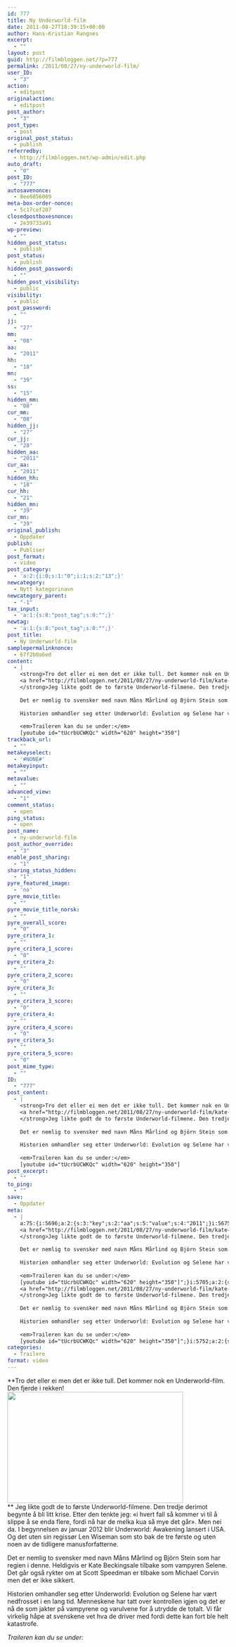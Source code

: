 ```yaml
---
id: 777
title: Ny Underworld-film
date: 2011-08-27T18:39:15+00:00
author: Hans-Kristian Rangnes
excerpt:
  - ""
layout: post
guid: http://filmbloggen.net/?p=777
permalink: /2011/08/27/ny-underworld-film/
user_ID:
  - "3"
action:
  - editpost
originalaction:
  - editpost
post_author:
  - "3"
post_type:
  - post
original_post_status:
  - publish
referredby:
  - http://filmbloggen.net/wp-admin/edit.php
auto_draft:
  - "0"
post_ID:
  - "777"
autosavenonce:
  - 8ee6056069
meta-box-order-nonce:
  - 5c17cef207
closedpostboxesnonce:
  - 2e39733a91
wp-preview:
  - ""
hidden_post_status:
  - publish
post_status:
  - publish
hidden_post_password:
  - ""
hidden_post_visibility:
  - public
visibility:
  - public
post_password:
  - ""
jj:
  - "27"
mm:
  - "08"
aa:
  - "2011"
hh:
  - "18"
mn:
  - "39"
ss:
  - "15"
hidden_mm:
  - "08"
cur_mm:
  - "08"
hidden_jj:
  - "27"
cur_jj:
  - "28"
hidden_aa:
  - "2011"
cur_aa:
  - "2011"
hidden_hh:
  - "18"
cur_hh:
  - "21"
hidden_mn:
  - "39"
cur_mn:
  - "39"
original_publish:
  - Oppdater
publish:
  - Publiser
post_format:
  - video
post_category:
  - 'a:2:{i:0;s:1:"0";i:1;s:2:"13";}'
newcategory:
  - Nytt kategorinavn
newcategory_parent:
  - "-1"
tax_input:
  - 'a:1:{s:8:"post_tag";s:0:"";}'
newtag:
  - 'a:1:{s:8:"post_tag";s:0:"";}'
post_title:
  - Ny Underworld-film
samplepermalinknonce:
  - 67f2b0a6ed
content:
  - |
    <strong>Tro det eller ei men det er ikke tull. Det kommer nok en Underworld-film. Den fjerde i rekken!
    <a href="http://filmbloggen.net/2011/08/27/ny-underworld-film/kate-beckinsale-in-underworld-awakening_500x333/" rel="attachment wp-att-778"><img class="alignnone size-full wp-image-778" src="http://filmbloggen.net/wp-content/uploads//2011/08/kate-beckinsale-in-underworld-awakening_500x333.jpg" alt="" width="400" height="253" /></a>
    </strong>Jeg likte godt de to første Underworld-filmene. Den tredje derimot begynte å bli litt krise. Etter den tenkte jeg: "i hvert fall så kommer vi til å slippe å se enda flere, fordi nå har de melka kua så mye det går". Men nei da. I begynnelsen av januar 2012 blir Underworld: Awakening lansert i USA. Og det uten sin regissør Len Wiseman som sto bak de tre første og uten noen av de tidligere manusforfatterne.
    
    Det er nemlig to svensker med navn Måns Mårlind og Björn Stein som har regien i denne. Heldigvis er Kate Beckingsale tilbake som vampyren Selene. Det går også rykter om at Scott Speedman er tilbake som Michael Corvin men det er ikke sikkert.
    
    Historien omhandler seg etter Underworld: Evolution og Selene har vært nedfrosset i en lang tid. Menneskene har tatt over kontrollen igjen og det er nå de som jakter på vampyrene og varulvene for å utrydde de totalt. Vi får virkelig håpe at svenskene vet hva de driver med fordi dette kan fort ble helt katastrofe.
    
    <em>Traileren kan du se under:</em>
    [youtube id="tUcrbUCWKQc" width="620" height="350"]
trackback_url:
  - ""
metakeyselect:
  - '#NONE#'
metakeyinput:
  - ""
metavalue:
  - ""
advanced_view:
  - "1"
comment_status:
  - open
ping_status:
  - open
post_name:
  - ny-underworld-film
post_author_override:
  - "3"
enable_post_sharing:
  - "1"
sharing_status_hidden:
  - "1"
pyre_featured_image:
  - 'no'
pyre_movie_title:
  - ""
pyre_movie_title_norsk:
  - ""
pyre_overall_score:
  - "0"
pyre_critera_1:
  - ""
pyre_critera_1_score:
  - "0"
pyre_critera_2:
  - ""
pyre_critera_2_score:
  - "0"
pyre_critera_3:
  - ""
pyre_critera_3_score:
  - "0"
pyre_critera_4:
  - ""
pyre_critera_4_score:
  - "0"
pyre_critera_5:
  - ""
pyre_critera_5_score:
  - "0"
post_mime_type:
  - ""
ID:
  - "777"
post_content:
  - |
    <strong>Tro det eller ei men det er ikke tull. Det kommer nok en Underworld-film. Den fjerde i rekken!
    <a href="http://filmbloggen.net/2011/08/27/ny-underworld-film/kate-beckinsale-in-underworld-awakening_500x333/" rel="attachment wp-att-778"><img class="alignnone size-full wp-image-778" src="http://filmbloggen.net/wp-content/uploads//2011/08/kate-beckinsale-in-underworld-awakening_500x333.jpg" alt="" width="400" height="253" /></a>
    </strong>Jeg likte godt de to første Underworld-filmene. Den tredje derimot begynte å bli litt krise. Etter den tenkte jeg: "i hvert fall så kommer vi til å slippe å se enda flere, fordi nå har de melka kua så mye det går". Men nei da. I begynnelsen av januar 2012 blir Underworld: Awakening lansert i USA. Og det uten sin regissør Len Wiseman som sto bak de tre første og uten noen av de tidligere manusforfatterne.
    
    Det er nemlig to svensker med navn Måns Mårlind og Björn Stein som har regien i denne. Heldigvis er Kate Beckingsale tilbake som vampyren Selene. Det går også rykter om at Scott Speedman er tilbake som Michael Corvin men det er ikke sikkert.
    
    Historien omhandler seg etter Underworld: Evolution og Selene har vært nedfrosset i en lang tid. Menneskene har tatt over kontrollen igjen og det er nå de som jakter på vampyrene og varulvene for å utrydde de totalt. Vi får virkelig håpe at svenskene vet hva de driver med fordi dette kan fort ble helt katastrofe.
    
    <em>Traileren kan du se under:</em>
    [youtube id="tUcrbUCWKQc" width="620" height="350"]
post_excerpt:
  - ""
to_ping:
  - ""
save:
  - Oppdater
meta:
  - |
    a:75:{i:5696;a:2:{s:3:"key";s:2:"aa";s:5:"value";s:4:"2011";}i:5675;a:2:{s:3:"key";s:6:"action";s:5:"value";s:8:"editpost";}i:5728;a:2:{s:3:"key";s:13:"advanced_view";s:5:"value";s:1:"1";}i:5684;a:2:{s:3:"key";s:13:"autosavenonce";s:5:"value";s:10:"e340991060";}i:5682;a:2:{s:3:"key";s:10:"auto_draft";s:5:"value";s:1:"0";}i:5686;a:2:{s:3:"key";s:20:"closedpostboxesnonce";s:5:"value";s:10:"8effb3dc31";}i:5729;a:2:{s:3:"key";s:14:"comment_status";s:5:"value";s:4:"open";}i:5721;a:2:{s:3:"key";s:7:"content";s:5:"value";s:1589:"<strong>Tro det eller ei men det er ikke tull. Det kommer nok en Underworld-film. Den fjerde i rekken!
    <a href="http://filmbloggen.net/2011/08/27/ny-underworld-film/kate-beckinsale-in-underworld-awakening_500x333/" rel="attachment wp-att-778"><img class="alignnone size-full wp-image-778" title="kate-beckinsale-in-underworld-awakening_500x333" src="http://filmbloggen.net/wp-content/uploads//2011/08/kate-beckinsale-in-underworld-awakening_500x333.jpg" alt="" width="400" height="253" /></a>
    </strong>Jeg likte godt de to første Underworld-filmene. Den tredje derimot begynte å bli litt krise. Etter den tenkte jeg: "i hvert fall så kommer vi til å slippe å se enda flere, fordi nå har de melka kua så mye det går". Men nei da. I begynnelsen av januar 2012 blir Underworld: Awakening lansert i USA. Og det uten sin regissør Len Wiseman som sto bak de tre første og uten noen av de tidligere manusforfatterne.
    
    Det er nemlig to svensker med navn Måns Mårlind og Björn Stein som har regien i denne. Heldigvis er Kate Beckingsale tilbake som vampyren Selene. Det går også rykter om at Scott Speedman er tilbake som Michael Corvin men det er ikke sikkert.
    
    Historien omhandler seg etter Underworld: Evolution og Selene har vært nedfrosset i en lang tid. Menneskene har tatt over kontrollen igjen og det er nå de som jakter på vampyrene og varulvene for å utrydde de totalt. Vi får virkelig håpe at svenskene vet hva de driver med fordi dette kan fort ble helt katastrofe.
    
    <em>Traileren kan du se under:</em>
    [youtube id="tUcrbUCWKQc" width="620" height="350"]";}i:5705;a:2:{s:3:"key";s:6:"cur_aa";s:5:"value";s:4:"2011";}i:5707;a:2:{s:3:"key";s:6:"cur_hh";s:5:"value";s:2:"18";}i:5703;a:2:{s:3:"key";s:6:"cur_jj";s:5:"value";s:2:"27";}i:5701;a:2:{s:3:"key";s:6:"cur_mm";s:5:"value";s:2:"08";}i:5709;a:2:{s:3:"key";s:6:"cur_mn";s:5:"value";s:2:"39";}i:5733;a:2:{s:3:"key";s:19:"enable_post_sharing";s:5:"value";s:1:"1";}i:5722;a:2:{s:3:"key";s:7:"excerpt";s:5:"value";s:0:"";}i:5697;a:2:{s:3:"key";s:2:"hh";s:5:"value";s:2:"18";}i:5704;a:2:{s:3:"key";s:9:"hidden_aa";s:5:"value";s:4:"2011";}i:5706;a:2:{s:3:"key";s:9:"hidden_hh";s:5:"value";s:2:"18";}i:5702;a:2:{s:3:"key";s:9:"hidden_jj";s:5:"value";s:2:"27";}i:5700;a:2:{s:3:"key";s:9:"hidden_mm";s:5:"value";s:2:"08";}i:5708;a:2:{s:3:"key";s:9:"hidden_mn";s:5:"value";s:2:"39";}i:5690;a:2:{s:3:"key";s:20:"hidden_post_password";s:5:"value";s:0:"";}i:5688;a:2:{s:3:"key";s:18:"hidden_post_status";s:5:"value";s:7:"publish";}i:5691;a:2:{s:3:"key";s:22:"hidden_post_visibility";s:5:"value";s:6:"public";}i:5750;a:2:{s:3:"key";s:2:"ID";s:5:"value";s:3:"777";}i:5694;a:2:{s:3:"key";s:2:"jj";s:5:"value";s:2:"27";}i:5685;a:2:{s:3:"key";s:20:"meta-box-order-nonce";s:5:"value";s:10:"8753b9c564";}i:5725;a:2:{s:3:"key";s:12:"metakeyinput";s:5:"value";s:0:"";}i:5724;a:2:{s:3:"key";s:13:"metakeyselect";s:5:"value";s:6:"#NONE#";}i:5726;a:2:{s:3:"key";s:9:"metavalue";s:5:"value";s:0:"";}i:5695;a:2:{s:3:"key";s:2:"mm";s:5:"value";s:2:"08";}i:5698;a:2:{s:3:"key";s:2:"mn";s:5:"value";s:2:"39";}i:5714;a:2:{s:3:"key";s:11:"newcategory";s:5:"value";s:17:"Nytt kategorinavn";}i:5715;a:2:{s:3:"key";s:18:"newcategory_parent";s:5:"value";s:2:"-1";}i:5676;a:2:{s:3:"key";s:14:"originalaction";s:5:"value";s:8:"editpost";}i:5679;a:2:{s:3:"key";s:20:"original_post_status";s:5:"value";s:7:"publish";}i:5710;a:2:{s:3:"key";s:16:"original_publish";s:5:"value";s:8:"Oppdater";}i:5730;a:2:{s:3:"key";s:11:"ping_status";s:5:"value";s:4:"open";}i:5677;a:2:{s:3:"key";s:11:"post_author";s:5:"value";s:1:"3";}i:5732;a:2:{s:3:"key";s:20:"post_author_override";s:5:"value";s:1:"3";}i:5751;a:2:{s:3:"key";s:12:"post_content";s:5:"value";s:1589:"<strong>Tro det eller ei men det er ikke tull. Det kommer nok en Underworld-film. Den fjerde i rekken!
    <a href="http://filmbloggen.net/2011/08/27/ny-underworld-film/kate-beckinsale-in-underworld-awakening_500x333/" rel="attachment wp-att-778"><img class="alignnone size-full wp-image-778" title="kate-beckinsale-in-underworld-awakening_500x333" src="http://filmbloggen.net/wp-content/uploads//2011/08/kate-beckinsale-in-underworld-awakening_500x333.jpg" alt="" width="400" height="253" /></a>
    </strong>Jeg likte godt de to første Underworld-filmene. Den tredje derimot begynte å bli litt krise. Etter den tenkte jeg: "i hvert fall så kommer vi til å slippe å se enda flere, fordi nå har de melka kua så mye det går". Men nei da. I begynnelsen av januar 2012 blir Underworld: Awakening lansert i USA. Og det uten sin regissør Len Wiseman som sto bak de tre første og uten noen av de tidligere manusforfatterne.
    
    Det er nemlig to svensker med navn Måns Mårlind og Björn Stein som har regien i denne. Heldigvis er Kate Beckingsale tilbake som vampyren Selene. Det går også rykter om at Scott Speedman er tilbake som Michael Corvin men det er ikke sikkert.
    
    Historien omhandler seg etter Underworld: Evolution og Selene har vært nedfrosset i en lang tid. Menneskene har tatt over kontrollen igjen og det er nå de som jakter på vampyrene og varulvene for å utrydde de totalt. Vi får virkelig håpe at svenskene vet hva de driver med fordi dette kan fort ble helt katastrofe.
    
    <em>Traileren kan du se under:</em>
    [youtube id="tUcrbUCWKQc" width="620" height="350"]";}i:5752;a:2:{s:3:"key";s:12:"post_excerpt";s:5:"value";s:0:"";}i:5712;a:2:{s:3:"key";s:11:"post_format";s:5:"value";s:1:"0";}i:5683;a:2:{s:3:"key";s:7:"post_ID";s:5:"value";s:3:"777";}i:5749;a:2:{s:3:"key";s:14:"post_mime_type";s:5:"value";s:0:"";}i:5731;a:2:{s:3:"key";s:9:"post_name";s:5:"value";s:18:"ny-underworld-film";}i:5693;a:2:{s:3:"key";s:13:"post_password";s:5:"value";s:0:"";}i:5689;a:2:{s:3:"key";s:11:"post_status";s:5:"value";s:7:"publish";}i:5719;a:2:{s:3:"key";s:10:"post_title";s:5:"value";s:18:"Ny Underworld-film";}i:5678;a:2:{s:3:"key";s:9:"post_type";s:5:"value";s:4:"post";}i:5711;a:2:{s:3:"key";s:7:"publish";s:5:"value";s:8:"Publiser";}i:5739;a:2:{s:3:"key";s:14:"pyre_critera_1";s:5:"value";s:0:"";}i:5740;a:2:{s:3:"key";s:20:"pyre_critera_1_score";s:5:"value";s:1:"0";}i:5741;a:2:{s:3:"key";s:14:"pyre_critera_2";s:5:"value";s:0:"";}i:5742;a:2:{s:3:"key";s:20:"pyre_critera_2_score";s:5:"value";s:1:"0";}i:5743;a:2:{s:3:"key";s:14:"pyre_critera_3";s:5:"value";s:0:"";}i:5744;a:2:{s:3:"key";s:20:"pyre_critera_3_score";s:5:"value";s:1:"0";}i:5745;a:2:{s:3:"key";s:14:"pyre_critera_4";s:5:"value";s:0:"";}i:5746;a:2:{s:3:"key";s:20:"pyre_critera_4_score";s:5:"value";s:1:"0";}i:5747;a:2:{s:3:"key";s:14:"pyre_critera_5";s:5:"value";s:0:"";}i:5748;a:2:{s:3:"key";s:20:"pyre_critera_5_score";s:5:"value";s:1:"0";}i:5735;a:2:{s:3:"key";s:19:"pyre_featured_image";s:5:"value";s:2:"no";}i:5736;a:2:{s:3:"key";s:16:"pyre_movie_title";s:5:"value";s:0:"";}i:5737;a:2:{s:3:"key";s:22:"pyre_movie_title_norsk";s:5:"value";s:0:"";}i:5738;a:2:{s:3:"key";s:18:"pyre_overall_score";s:5:"value";s:1:"0";}i:5680;a:2:{s:3:"key";s:10:"referredby";s:5:"value";s:44:"http://filmbloggen.net/wp-admin/post-new.php";}i:5720;a:2:{s:3:"key";s:20:"samplepermalinknonce";s:5:"value";s:10:"f923289088";}i:5759;a:2:{s:3:"key";s:4:"save";s:5:"value";s:8:"Oppdater";}i:5734;a:2:{s:3:"key";s:21:"sharing_status_hidden";s:5:"value";s:1:"1";}i:5699;a:2:{s:3:"key";s:2:"ss";s:5:"value";s:2:"15";}i:5753;a:2:{s:3:"key";s:7:"to_ping";s:5:"value";s:0:"";}i:5723;a:2:{s:3:"key";s:13:"trackback_url";s:5:"value";s:0:"";}i:5674;a:2:{s:3:"key";s:7:"user_ID";s:5:"value";s:1:"3";}i:5692;a:2:{s:3:"key";s:10:"visibility";s:5:"value";s:6:"public";}i:5687;a:2:{s:3:"key";s:10:"wp-preview";s:5:"value";s:0:"";}}
categories:
  - Trailere
format: video
---
```

**Tro det eller ei men det er ikke tull. Det kommer nok en Underworld-film. Den fjerde i rekken!  
<a href="http://filmbloggen.net/2011/08/27/ny-underworld-film/kate-beckinsale-in-underworld-awakening_500x333/" rel="attachment wp-att-778"><img class="alignnone size-full wp-image-778" src="http://filmbloggen.net/wp-content/uploads//2011/08/kate-beckinsale-in-underworld-awakening_500x333.jpg" alt="" width="400" height="253" /></a>  
** Jeg likte godt de to første Underworld-filmene. Den tredje derimot begynte å bli litt krise. Etter den tenkte jeg: &laquo;i hvert fall så kommer vi til å slippe å se enda flere, fordi nå har de melka kua så mye det går&raquo;. Men nei da. I begynnelsen av januar 2012 blir Underworld: Awakening lansert i USA. Og det uten sin regissør Len Wiseman som sto bak de tre første og uten noen av de tidligere manusforfatterne.

Det er nemlig to svensker med navn Måns Mårlind og Björn Stein som har regien i denne. Heldigvis er Kate Beckingsale tilbake som vampyren Selene. Det går også rykter om at Scott Speedman er tilbake som Michael Corvin men det er ikke sikkert.

Historien omhandler seg etter Underworld: Evolution og Selene har vært nedfrosset i en lang tid. Menneskene har tatt over kontrollen igjen og det er nå de som jakter på vampyrene og varulvene for å utrydde de totalt. Vi får virkelig håpe at svenskene vet hva de driver med fordi dette kan fort ble helt katastrofe.

_Traileren kan du se under:_

<div class="video-shortcode">
</div>